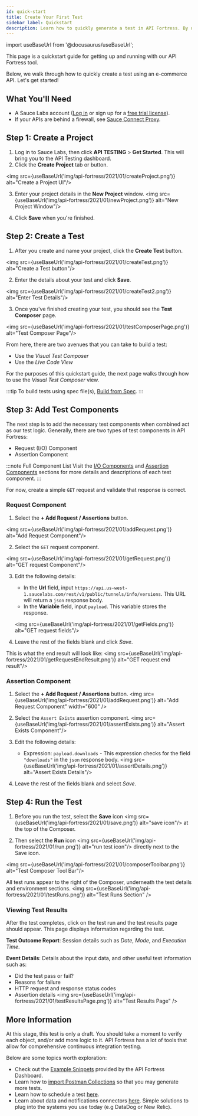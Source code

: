 ```yaml
---
id: quick-start
title: Create Your First Test
sidebar_label: Quickstart
description: Learn how to quickly generate a test in API Fortress. By using the payload from an API call or from a specification file.
---
```


import useBaseUrl from '@docusaurus/useBaseUrl';

This page is a quickstart guide for getting up and running with our API Fortress tool.

Below, we walk through how to quickly create a test using an e-commerce API. Let's get started!

## What You'll Need

* A Sauce Labs account ([Log in](https://accounts.saucelabs.com/am/XUI/#login/) or sign up for a [free trial license](https://saucelabs.com/sign-up)).
* If your APIs are behind a firewall, see [Sauce Connect Proxy](/secure-connections/sauce-connect/).


## Step 1: Create a Project

1. Log in to Sauce Labs, then click **API TESTING** > **Get Started**. This will bring you to the API Testing dashboard.
2. Click the **Create Project** tab or button.

  <img src={useBaseUrl('img/api-fortress/2021/01/createProject.png')} alt="Create a Project UI"/>

3. Enter your project details in the **New Project** window.
  <img src={useBaseUrl('img/api-fortress/2021/01/newProject.png')} alt="New Project Window"/>

4. Click **Save** when you're finished.


## Step 2: Create a Test

1. After you create and name your project, click the **Create Test** button.

  <img src={useBaseUrl('img/api-fortress/2021/01/createTest.png')} alt="Create a Test button"/>

2. Enter the details about your test and click **Save**.

  <img src={useBaseUrl('img/api-fortress/2021/01/createTest2.png')} alt="Enter Test Details"/>

3. Once you've finished creating your test, you should see the __Test Composer__ page.

  <img src={useBaseUrl('img/api-fortress/2021/01/testComposerPage.png')} alt="Test Composer Page"/>

From here, there are two avenues that you can take to build a test:

* Use the _Visual Test Composer_
* Use the _Live Code View_

For the purposes of this quickstart guide, the next page walks through how to use the _Visual Test Composer_ view.

:::tip
To build tests using spec file(s), [Build from Spec](/api-testing/mark2/quick-start/build-from-spec).
:::

## Step 3: Add Test Components

The next step is to add the necessary test components when combined act as our test logic. Generally, there are two types of test components in API Fortress:

* Request (I/O) Component
* Assertion Component

:::note Full Component List
Visit the [I/O Components](/api-testing/mark2/io-components) and [Assertion Components](/api-testing/mark2/assertion-components/assert-compares) sections for more details and descriptions of each test component.
:::

For now, create a simple `GET` request and validate that response is correct.


### Request Component

1. Select the **+ Add Request / Assertions** button.

  <img src={useBaseUrl('img/api-fortress/2021/01/addRequest.png')} alt="Add Request Component"/>

2. Select the `GET` request component.

  <img src={useBaseUrl('img/api-fortress/2021/01/getRequest.png')} alt="GET request Component"/>

3. Edit the following details:
   * In the **Url** field, input `https://api.us-west-1.saucelabs.com/rest/v1/public/tunnels/info/versions`. This URL will return a `json` response body.
   * In the **Variable** field, input `payload`. This variable stores the response.

    <img src={useBaseUrl('img/api-fortress/2021/01/getFields.png')} alt="GET request fields"/>

4. Leave the rest of the fields blank and click _Save_.

This is what the end result will look like:
  <img src={useBaseUrl('img/api-fortress/2021/01/getRequestEndResult.png')} alt="GET request end result"/>


### Assertion Component

1. Select the **+ Add Request / Assertions** button.
  <img src={useBaseUrl('img/api-fortress/2021/01/addRequest.png')} alt="Add Request Component" width="600" />

2. Select the `Assert Exists` assertion component.
  <img src={useBaseUrl('img/api-fortress/2021/01/assertExists.png')} alt="Assert Exists Component"/>

3. Edit the following details:
   * Expression: `payload.downloads` - This expression checks for the field `"downloads"` in the `json` response body.
  <img src={useBaseUrl('img/api-fortress/2021/01/assertDetails.png')} alt="Assert Exists Details"/>

4. Leave the rest of the fields blank and select _Save_.


## Step 4: Run the Test

1. Before you run the test, select the **Save** icon <img src={useBaseUrl('img/api-fortress/2021/01/save.png')} alt="save icon"/> at the top of the Composer.

2. Then select the **Run** icon <img src={useBaseUrl('img/api-fortress/2021/01/run.png')} alt="run test icon"/> directly next to the Save icon.

<img src={useBaseUrl('img/api-fortress/2021/01/composerToolbar.png')} alt="Test Composer Tool Bar"/>

All test runs appear to the right of the Composer, underneath the test details and environment sections.
<img src={useBaseUrl('img/api-fortress/2021/01/testRuns.png')} alt="Test Runs Section" />


### Viewing Test Results

After the test completes, click on the test run and the test results page should appear. This page displays information regarding the test.

**Test Outcome Report**: Session details such as _Date_, _Mode_, and _Execution Time_.

**Event Details**: Details about the input data, and other useful test information such as:

* Did the test pass or fail?
* Reasons for failure
* HTTP request and response status codes
* Assertion details
  <img src={useBaseUrl('img/api-fortress/2021/01/testResultsPage.png')} alt="Test Results Page" />


## More Information

At this stage, this test is only a draft. You should take a moment to verify each object, and/or add more logic to it. API Fortress has a lot of tools that allow for comprehensive continuous integration testing.

Below are some topics worth exploration:

* Check out the [Example Snippets](/api-testing/mark2/quick-start/using-the-example-snippets) provided by the API Fortress Dashboard.
* Learn how to [import Postman Collections](/api-testing/mark2/quick-start/importing-postman-collections
  ) so that you may generate more tests.
* Learn how to schedule a test [here](/api-testing/mark2/quick-start/schedule-a-test).  
* Learn about data and notifications connectors [here](/api-testing/mark2/quick-start/setup-connectors). Simple solutions to plug into the systems you use today (e.g DataDog or New Relic).
